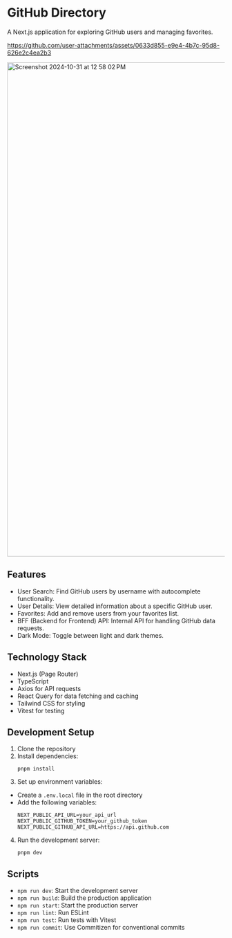 # GitHub Directory

A Next.js application for exploring GitHub users and managing favorites.


https://github.com/user-attachments/assets/0633d855-e9e4-4b7c-95d8-626e2c4ea2b3


<img width="1143" alt="Screenshot 2024-10-31 at 12 58 02 PM" src="https://github.com/user-attachments/assets/9169d97a-e8d5-46dd-9466-85a44b076845">


## Features

- User Search: Find GitHub users by username with autocomplete functionality.
- User Details: View detailed information about a specific GitHub user.
- Favorites: Add and remove users from your favorites list.
- BFF (Backend for Frontend) API: Internal API for handling GitHub data requests.
- Dark Mode: Toggle between light and dark themes.

## Technology Stack

- Next.js (Page Router)
- TypeScript
- Axios for API requests
- React Query for data fetching and caching
- Tailwind CSS for styling
- Vitest for testing

## Development Setup

1. Clone the repository
2. Install dependencies:
    ```
    pnpm install
    ```
3. Set up environment variables:
- Create a `.env.local` file in the root directory
- Add the following variables:
    ```
    NEXT_PUBLIC_API_URL=your_api_url
    NEXT_PUBLIC_GITHUB_TOKEN=your_github_token
    NEXT_PUBLIC_GITHUB_API_URL=https://api.github.com
    ```
4. Run the development server:
    ```
    pnpm dev
    ```

## Scripts

- `npm run dev`: Start the development server
- `npm run build`: Build the production application
- `npm run start`: Start the production server
- `npm run lint`: Run ESLint
- `npm run test`: Run tests with Vitest
- `npm run commit`: Use Commitizen for conventional commits

